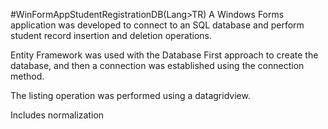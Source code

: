 #WinFormAppStudentRegistrationDB(Lang>TR)
A Windows Forms application was developed to connect to an SQL database and perform student record insertion and deletion operations. 

Entity Framework was used with the Database First approach to create the database, and then a connection was established using the connection method. 

The listing operation was performed using a datagridview. 

Includes normalization
